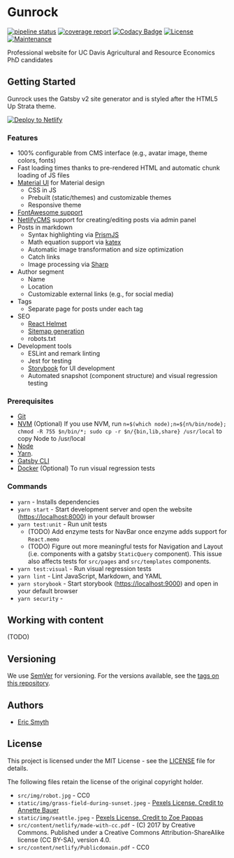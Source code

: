 # Gunrock

[![pipeline status](https://gitlab.com/smythian/gunrock/badges/master/pipeline.svg)](https://gitlab.com/smythian/gunrock/commits/master)
[![coverage report](https://gitlab.com/smythian/gunrock/badges/master/coverage.svg)](https://gitlab.com/smythian/gunrock/commits/master)
[![Codacy Badge](https://api.codacy.com/project/badge/Grade/a2a2c9aa7a2541eab0fd119839d93382)](https://www.codacy.com/app/ecsmyth/gunrock?utm_source=gitlab.com&amp;utm_medium=referral&amp;utm_content=smythian/gunrock&amp;utm_campaign=Badge_Grade)
[![License](https://img.shields.io/badge/license-MIT-brightgreen.svg)](https://gitlab.com/smythian/gunrock/blob/master/LICENSE)
[![Maintenance](https://img.shields.io/badge/maintained-Yes-brightgreen.svg)](https://gitlab.com/smythian/gunrock/activity)

Professional website for UC Davis Agricultural and Resource Economics PhD candidates

## Getting Started

Gunrock uses the Gatsby v2 site generator and is styled after the HTML5 Up Strata theme.

<a href="https://app.netlify.com/start/deploy?repository=https://gitlab.com/smythian/gunrock&amp;stack=cms"><img src="https://www.netlify.com/img/deploy/button.svg" alt="Deploy to Netlify"></a>

### Features

- 100% configurable from CMS interface (e.g., avatar image, theme colors, fonts)
- Fast loading times thanks to pre-rendered HTML and automatic chunk loading of JS files
- [Material UI](https://material-ui.com/) for Material design
  - CSS in JS
  - Prebuilt (static/themes) and customizable themes
  - Responsive theme
- [FontAwesome support](https://fontawesome.com)
- [NetlifyCMS](https://www.netlifycms.org) support for creating/editing posts via admin panel
- Posts in markdown
  - Syntax highlighting via [PrismJS](http://prismjs.com/)
  - Math equation support via [katex](https://github.com/Khan/KaTeX)
  - Automatic image transformation and size optimization
  - Catch links
  - Image processing via [Sharp](https://github.com/lovell/sharp)
- Author segment
  - Name
  - Location
  - Customizable external links (e.g., for social media)
- Tags
  - Separate page for posts under each tag
- SEO
  - [React Helmet](https://github.com/nfl/react-helmet)
  - [Sitemap generation](https://github.com/gatsbyjs/gatsby/tree/master/packages/gatsby-plugin-sitemap)
  - robots.txt
- Development tools
  - ESLint and remark linting
  - Jest for testing
  - [Storybook](https://storybook.js.org/) for UI development
  - Automated snapshot (component structure) and visual regression testing 

### Prerequisites

* [Git](https://git-scm.com/book/en/v2/Getting-Started-Installing-Git)
* [NVM](https://github.com/creationix/nvm) (Optional) If you use NVM, run `n=$(which node);n=${n%/bin/node}; chmod -R 755 $n/bin/*; sudo cp -r $n/{bin,lib,share} /usr/local` to copy Node to /usr/local
* [Node](https://nodejs.org/en/download/)
* [Yarn](https://yarnpkg.com/lang/en/docs/install).
* [Gatsby CLI](https://www.gatsbyjs.org/)
* [Docker](https://docs.docker.com/install/) (Optional) To run visual regression tests

### Commands

* `yarn` - Installs dependencies
* `yarn start` - Start development server and open the website (<https://localhost:8000>) in your default browser
* `yarn test:unit` - Run unit tests
  * (TODO) Add enzyme tests for NavBar once enzyme adds support for `React.memo`
  * (TODO) Figure out more meaningful tests for Navigation and Layout (i.e. components with a gatsby `StaticQuery` component). This issue also affects tests for `src/pages` and `src/templates` components.
* `yarn test:visual` - Run visual regression tests
* `yarn lint` - Lint JavaScript, Markdown, and YAML
* `yarn storybook` - Start storybook (<https://localhost:9000>) and open in your default browser
* `yarn security` - 

## Working with content

(TODO)

## Versioning

We use [SemVer](http://semver.org/) for versioning. For the versions available, see the [tags on this repository](https://gitlab.com/smythian/gunrock/tags).

## Authors

* [Eric Smyth](https://gitlab.com/smythian)

## License

This project is licensed under the MIT License - see the [LICENSE](LICENSE) file for details. 

The following files retain the license of the original copyright holder.

- `src/img/robot.jpg` - CC0
- `static/img/grass-field-during-sunset.jpeg` - [Pexels License. Credit to Annette Bauer](https://www.pexels.com/photo/grass-field-during-sunset-1184556) 
- `static/img/seattle.jpeg` - [Pexels License. Credit to Zoe Pappas](https://www.pexels.com/photo/space-needle-seattle-944636/) 
- `src/content/netlify/made-with-cc.pdf` - (C) 2017 by Creative Commons. Published under a Creative Commons Attribution-ShareAlike license (CC BY-SA), version 4.0.
- `src/content/netlify/Publicdomain.pdf` - CC0
